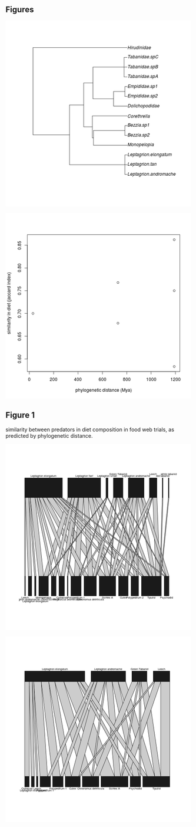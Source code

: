 ## Figures




![FALSE](figure/unnamed-chunk-1.png) 



![FALSE](figure/unnamed-chunk-2.png) 

## Figure 1
similarity between predators in diet composition in food web trials, as predicted by phylogenetic distance. 





![FALSE](figure/unnamed-chunk-4.png) 


![FALSE](figure/unnamed-chunk-5.png) 






